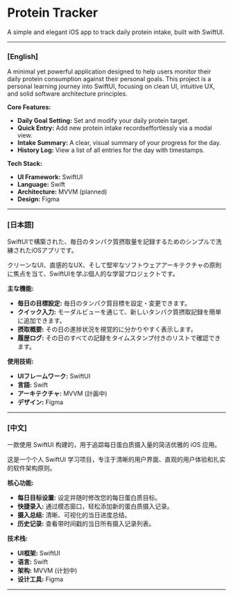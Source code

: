 # Protein Tracker

A simple and elegant iOS app to track daily protein intake, built with SwiftUI.

---

### [English]

A minimal yet powerful application designed to help users monitor their daily protein consumption against their personal goals. This project is a personal learning journey into SwiftUI, focusing on clean UI, intuitive UX, and solid software architecture principles.

**Core Features:**
- **Daily Goal Setting:** Set and modify your daily protein target.
- **Quick Entry:** Add new protein intake recordseffortlessly via a modal view.
- **Intake Summary:** A clear, visual summary of your progress for the day.
- **History Log:** View a list of all entries for the day with timestamps.

**Tech Stack:**
- **UI Framework:** SwiftUI
- **Language:** Swift
- **Architecture:** MVVM (planned)
- **Design:** Figma

---

### [日本語]

SwiftUIで構築された、毎日のタンパク質摂取量を記録するためのシンプルで洗練されたiOSアプリです。

クリーンなUI、直感的なUX、そして堅牢なソフトウェアアーキテクチャの原則に焦点を当て、SwiftUIを学ぶ個人的な学習プロジェクトです。

**主な機能:**
- **毎日の目標設定:** 毎日のタンパク質目標を設定・変更できます。
- **クイック入力:** モーダルビューを通じて、新しいタンパク質摂取記録を簡単に追加できます。
- **摂取概要:** その日の進捗状況を視覚的に分かりやすく表示します。
- **履歴ログ:** その日のすべての記録をタイムスタンプ付きのリストで確認できます。

**使用技術:**
- **UIフレームワーク:** SwiftUI
- **言語:** Swift
- **アーキテクチャ:** MVVM (計画中)
- **デザイン:** Figma

---

### [中文]

一款使用 SwiftUI 构建的，用于追踪每日蛋白质摄入量的简洁优雅的 iOS 应用。

这是一个个人 SwiftUI 学习项目，专注于清晰的用户界面、直观的用户体验和扎实的软件架构原则。

**核心功能:**
- **每日目标设置:** 设定并随时修改您的每日蛋白质目标。
- **快捷录入:** 通过模态窗口，轻松添加新的蛋白质摄入记录。
- **摄入总结:** 清晰、可视化的当日进度总结。
- **历史记录:** 查看带时间戳的当日所有摄入记录列表。

**技术栈:**
- **UI框架:** SwiftUI
- **语言:** Swift
- **架构:** MVVM (计划中)
- **设计工具:** Figma

---
